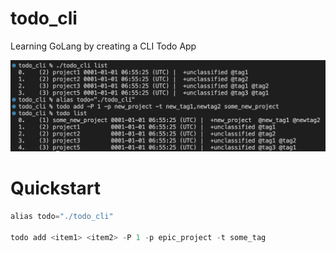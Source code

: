 # todo_cli
Learning GoLang by creating a CLI Todo App

![todo example](./static/example_todo.png)


# Quickstart
```go
alias todo="./todo_cli"

todo add <item1> <item2> -P 1 -p epic_project -t some_tag
```